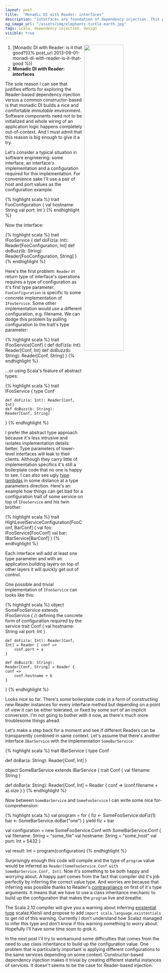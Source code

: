```yaml
---
layout: post
title:  "Monadic DI with Reader: interfaces"
description: "Interfaces are foundation of dependency injection. This post explores how Reader monad and interfaces works together."
og_image_url: "/assets/img/elephants-turtle-earth.jpg"
tags: scala, dependency injection, design
visible: true
---
```

<img src="{{ page.og_image_url }}" align="right" width="50%"/>

 1. [Monadic DI with Reader: is it that good?]({% post_url 2013-09-01-monadi-di-with-reader-is-it-that-good %})
 2. **Monadic DI with Reader: interfaces**

The sole reason I can see that justifies efforts for exploring the Reader-based dependency injection versus a common constructor-based is that monadic DI builds a nice and comfortable *immutable* environment. Software components need not to be initialized and whole wiring of an application logic happens completely out-of-context. And I must admit that this reason is big enough to give it a try.

Let's consider a typical situation in software engineering: some interface, an interface's implementation and a configuration required for this implementation. For convenience sake I'll use a pair of host and port values as the configuration example:

{% highlight scala %}
trait FooConfiguration {
    val hostname: String
    val port: Int
}
{% endhighlight %}

Now the interface:

{% highlight scala %}
trait IFooService {
    def doFiz(a: Int): Reader[FooConfiguration, Int]
    def doBuzz(b: String): Reader[FooConfiguration, String]
}
{% endhighlight %}

Here's the first problem: `Reader` in return type of interface's operations requires a type of configuration as it's first type parameter. `FooConfiguration` is specific to some concrete implementation of `IFooService`. Some other implementation would use a different configuration, e.g. filename. We can dodge this problem by pulling configuration to the trait's type parameter:

{% highlight scala %}
trait IFooService[Conf] {
    def doFiz(a: Int): Reader[Conf, Int]
    def doBuzz(b: String): Reader[Conf, String]
}
{% endhighlight %}

...or using Scala's feature of abstract types:

{% highlight scala %}
trait IFooService {
    type Conf
    
    def doFiz(a: Int): Reader[Conf, Int]
    def doBuzz(b: String): Reader[Conf, String]
}
{% endhighlight %}

I prefer the abstract type approach because it's less intrusive and isolates implementation details better. Type parameters of lower-level interfaces will leak to their clients. Although they carry little of implementation specifics it's still a boilerplate code that no one is happy to see. I can also see ugly [type lambdas](http://stackoverflow.com/questions/8736164/what-are-type-lambdas-in-scala-and-what-are-their-benefits) in some distance at a type parameters direction. Here's an example how things can get bad for a configuration trait of some service on top of `IFooService` and his twin brother:

{% highlight scala %}
trait HighLevelServiceConfiguration[FooConf, BarConf] {
    val foo: IFooService[FooConf]
    val bar: IBarService[BarConf]
}
{% endhighlight %}

Each interface will add at least one type parameter and with an application building layers on top of other layers it will quickly get out of control.

One possible and trivial implementation of `IFooService` can looks like this:

{% highlight scala %}
object SomeFooService extends IFooService {
    // defining the concrete form of configuration required by the service
    trait Conf {
        val hostname: String
        val port: Int
    }
    
    def doFiz(a: Int): Reader[Conf, Int] = Reader { conf =>
        conf.port + a
    }
    
    def doBuzz(b: String): Reader[Conf, String] = Reader { conf =>
        conf.hostname + b
    }
}
{% endhighlight %}

Looks nice so far. There's some boilerplate code in a form of constructing new Reader instances for every interface method but depending on a point of view it can be either tolerated, or fixed by some sort of an implicit conversion. I'm not going to bother with it now, as there's much more troublesome things ahead.

Let's make a step back for a moment and see if different Readers can be transparently combined in same context. Let's assume that there's another interface `IBarService` with the implementation `SomeBarService`:

{% highlight scala %}
trait IBarService {
  type Conf

  def doBar(a: String): Reader[Conf, Int]
}

object SomeBarService extends IBarService {
  trait Conf {
    val filename: String
  }

  def doBar(a: String): Reader[Conf, Int] = Reader { conf =>
    (conf.filename + a).size
  }
}
{% endhighlight %}

Now between `SomeBarService` and `SomeFooService` I can write some nice for-comprehension:

{% highlight scala %}
val program = for {
  fiz <- SomeFooService.doFiz(1)
  bar <- SomeBarService.doBar("one")
} yield fiz + bar

val configuration = new SomeFooService.Conf with SomeBarService.Conf {
  val filename: String = "some_file"
  val hostname: String = "some_host"
  val port: Int = 5432
}

val result: Int = program(configuration)
{% endhighlight %}

Surprisingly enough this code will compile and the type of `program` value would be inferred as `Reader[SomeFooService.Conf with SomeBarService.Conf, Int]`. Now it's something to be both happy and worrying about. A happy part comes from the fact that compiler did it's job perfectly by inferring the correct value type. And worries are because that inferring was possible thanks to Reader's [contravariance](http://en.wikipedia.org/wiki/Covariance_and_contravariance_(computer_science)) on first of it's type arguments. It means that we have to use a class inheritance mechanic to build up the configuration that makes the `program` live and breathe. 

The Scala 2.10 compiler will give you a warning about inferring [existential type](http://en.wikipedia.org/wiki/Existential_type#Existential_types) scalaz.Kleisli and propose to add `import scala.language.existentials` to get rid of this warning. Currently I don't understand how Scalaz managed to infer this type and don't know if this warning something to worry about. Hopefully I'll have some time soon to grok it.

In the next post I'll try to workaround some difficulties that comes from the need to use class inheritance to build up the configuration value. One problem that is particularly important is applying different configurations to the same services depending on some context. Constructor-based dependency injection makes it trivial by creating different stateful instances of services. It doesn't seems to be the case for Reader-based injection.
